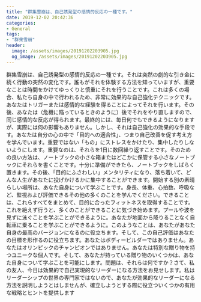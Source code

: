 ```yaml
---
title: "群集雪崩は、自己誘発型の感情的反応の一種です。"
date: 2019-12-02 20:42:36
categories:
- General
tags:
- "群衆雪崩"
header:
  image: /assets/images/20191202203905.jpg
  og_image: /assets/images/20191202203905.jpg
---
```


群集雪崩は、自己誘発型の感情的反応の一種です。それは突然の劇的な引き金に続く行動の突然の変化です。誰もがそれを体験する方法を知っていますが、重要なことは時間をかけてゆっくりと慎重にそれを行うことです。これは多くの場合、私たち自身の中で行われるため、非常に効果的な自己強化テクニックです。あなたはトリガーまたは感情的な経験を得ることによってそれを行います。その後、あなたは（危機に陥っているときのように）後でそれをやり直しますので、同じ感情的な反応が得られます。最終的には、毎日何でもできるようになりますが、実際には何の影響もありません。しかし、それは自己強化の効果的な手段です。あなたは自分の心の中で「目的への適合性」、つまり自己改善を促す考え方を学んでいます。重要ではない「もの」にストレスをかけたり、集中したりしないようにします。重要なのは、それらを1日に数回繰り返すことです。そのための良い方法は、ノートブックの小さな箱またはどこかに保管する小さなノートブックにそれらを書くことです。十分に準備ができたら、ノートブックをしばらく置きます。その後、「目的にふさわしい」メンタリティになり、落ち着いて、どんな人生があなたに投げかけるかに集中することができます。開始する別の素晴らしい場所は、あなた自身について学ぶことです。身長、体重、心拍数、呼吸など、監視および評価できるその他の多くのことを学んでください。できることは、これらすべてをまとめて、目的に合ったフィットネスを取得することです。これを絶えず行うと、多くのことができることに気づき始めます。プールや波を見ずに泳ぐことを学ぶことができるように。あなたが地面から降りることなく自転車に乗ることを学ぶことができるように。このようなことは、あなたがあなた自身の最高のバージョンになるのに役立ちます。そして、この自己評価はあなたの目標を形作るのに役立ちます。あなたはボディービルダーではありません。あなたはオリンピックのチャンピオンではありません。あなたは特別な贈り物を持つユニークな個人です。そして、あなたが持っている贈り物のいくつかは、あなた自身について学ぶことを可能にします。問題は、それらは何ですか？さて、私の友人、今日は効果的で自己実現的なリーダーになる方法をお見せします。私はリーダーシップの世界の専門家ではないので、あなたが効果的なリーダーになる方法を説明しようとはしませんが、確立しようとする際に役立ついくつかの有用な戦略とヒントを提供します
